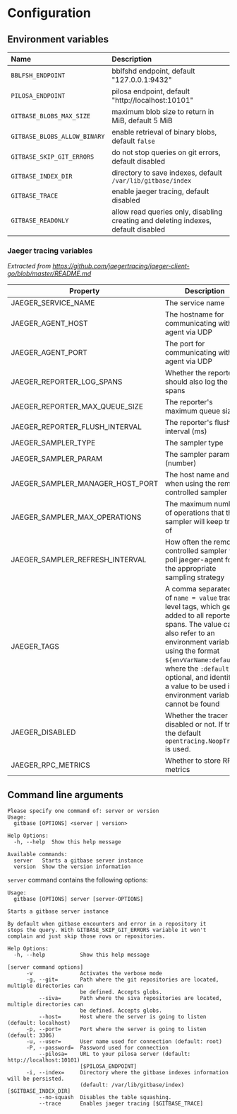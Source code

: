# Configuration

## Environment variables

| Name                         | Description                                                                        |
|:-----------------------------|:-----------------------------------------------------------------------------------|
| `BBLFSH_ENDPOINT`            | bblfshd endpoint, default "127.0.0.1:9432"                                         |
| `PILOSA_ENDPOINT`            | pilosa endpoint, default "http://localhost:10101"                                  |
| `GITBASE_BLOBS_MAX_SIZE`     | maximum blob size to return in MiB, default 5 MiB                                  |
| `GITBASE_BLOBS_ALLOW_BINARY` | enable retrieval of binary blobs, default `false`                                  |
| `GITBASE_SKIP_GIT_ERRORS`    | do not stop queries on git errors, default disabled                                |
| `GITBASE_INDEX_DIR`          | directory to save indexes, default `/var/lib/gitbase/index`                        |
| `GITBASE_TRACE`              | enable jaeger tracing, default disabled                                            |
| `GITBASE_READONLY`           | allow read queries only, disabling creating and deleting indexes, default disabled |

### Jaeger tracing variables

*Extracted from https://github.com/jaegertracing/jaeger-client-go/blob/master/README.md*

Property| Description
--- | ---
JAEGER_SERVICE_NAME | The service name
JAEGER_AGENT_HOST | The hostname for communicating with agent via UDP
JAEGER_AGENT_PORT | The port for communicating with agent via UDP
JAEGER_REPORTER_LOG_SPANS | Whether the reporter should also log the spans
JAEGER_REPORTER_MAX_QUEUE_SIZE | The reporter's maximum queue size
JAEGER_REPORTER_FLUSH_INTERVAL | The reporter's flush interval (ms)
JAEGER_SAMPLER_TYPE | The sampler type
JAEGER_SAMPLER_PARAM | The sampler parameter (number)
JAEGER_SAMPLER_MANAGER_HOST_PORT | The host name and port when using the remote controlled sampler
JAEGER_SAMPLER_MAX_OPERATIONS | The maximum number of operations that the sampler will keep track of
JAEGER_SAMPLER_REFRESH_INTERVAL | How often the remotely controlled sampler will poll jaeger-agent for the appropriate sampling strategy
JAEGER_TAGS | A comma separated list of `name = value` tracer level tags, which get added to all reported spans. The value can also refer to an environment variable using the format `${envVarName:default}`, where the `:default` is optional, and identifies a value to be used if the environment variable cannot be found
JAEGER_DISABLED | Whether the tracer is disabled or not. If true, the default `opentracing.NoopTracer` is used.
JAEGER_RPC_METRICS | Whether to store RPC metrics

## Command line arguments

```
Please specify one command of: server or version
Usage:
  gitbase [OPTIONS] <server | version>

Help Options:
  -h, --help  Show this help message

Available commands:
  server   Starts a gitbase server instance
  version  Show the version information
```

`server` command contains the following options:

```
Usage:
  gitbase [OPTIONS] server [server-OPTIONS]

Starts a gitbase server instance

By default when gitbase encounters and error in a repository it
stops the query. With GITBASE_SKIP_GIT_ERRORS variable it won't
complain and just skip those rows or repositories.

Help Options:
  -h, --help           Show this help message

[server command options]
      -v               Activates the verbose mode
      -g, --git=       Path where the git repositories are located, multiple directories can
                       be defined. Accepts globs.
          --siva=      Path where the siva repositories are located, multiple directories can
                       be defined. Accepts globs.
          --host=      Host where the server is going to listen (default: localhost)
      -p, --port=      Port where the server is going to listen (default: 3306)
      -u, --user=      User name used for connection (default: root)
      -P, --password=  Password used for connection
          --pilosa=    URL to your pilosa server (default: http://localhost:10101)
                       [$PILOSA_ENDPOINT]
      -i, --index=     Directory where the gitbase indexes information will be persisted.
                       (default: /var/lib/gitbase/index) [$GITBASE_INDEX_DIR]
          --no-squash  Disables the table squashing.
          --trace      Enables jaeger tracing [$GITBASE_TRACE]
```
